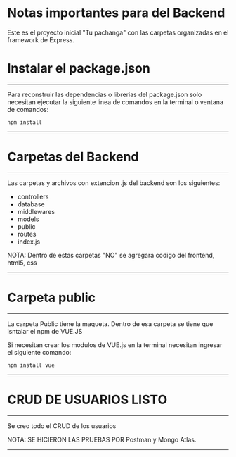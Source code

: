 # Notas importantes para del Backend

Este es el proyecto inicial "Tu pachanga" con las carpetas
organizadas en el framework de Express.

# Instalar el package.json
***********************************
Para reconstruir las dependencias o librerias
del package.json solo necesitan ejecutar 
la siguiente linea de comandos en la terminal 
o ventana de comandos:

``````````````
npm install
``````````````

***********************************

# Carpetas del Backend
*************************************
Las carpetas y archivos con extencion .js 
del backend son los siguientes:
- controllers
- database
- middlewares
- models
- public
- routes
- index.js

NOTA: Dentro de estas carpetas "NO" se agregara
codigo del frontend, html5, css
*************************************

# Carpeta public
************************************
La carpeta Public tiene la maqueta.
Dentro de esa carpeta se tiene que 
isntalar el npm de VUE.JS

Si necesitan crear los modulos de VUE.js
en la terminal necesitan ingresar el 
siguiente comando:

`````````````````
npm install vue
`````````````````

************************************

# CRUD DE USUARIOS LISTO
***************************************
Se creo todo el CRUD de los usuarios

NOTA: SE HICIERON LAS PRUEBAS POR Postman 
y Mongo Atlas.
***************************************